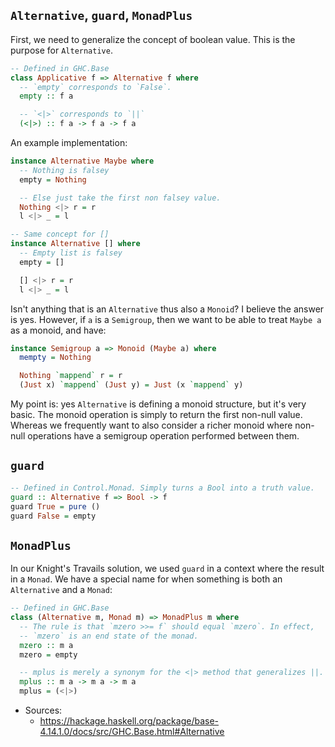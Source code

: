 ## `Alternative`, `guard`, `MonadPlus`

First, we need to generalize the concept of boolean value. This is the
purpose for `Alternative`.

```haskell
-- Defined in GHC.Base
class Applicative f => Alternative f where
  -- `empty` corresponds to `False`.
  empty :: f a

  -- `<|>` corresponds to `||`
  (<|>) :: f a -> f a -> f a
```

An example implementation:

```haskell
instance Alternative Maybe where
  -- Nothing is falsey
  empty = Nothing

  -- Else just take the first non falsey value.
  Nothing <|> r = r
  l <|> _ = l

-- Same concept for []
instance Alternative [] where
  -- Empty list is falsey
  empty = []

  [] <|> r = r
  l <|> _ = l
```

Isn't anything that is an `Alternative` thus also a `Monoid`? I believe
the answer is yes. However, if `a` is a `Semigroup`, then we want to be
able to treat `Maybe a` as a monoid, and have:

```haskell
instance Semigroup a => Monoid (Maybe a) where
  mempty = Nothing

  Nothing `mappend` r = r
  (Just x) `mappend` (Just y) = Just (x `mappend` y)
```

My point is: yes `Alternative` is defining a monoid structure, but it's
very basic. The monoid operation is simply to return the first non-null
value. Whereas we frequently want to also consider a richer monoid where
non-null operations have a semigroup operation performed between them.

## `guard`

```haskell
-- Defined in Control.Monad. Simply turns a Bool into a truth value.
guard :: Alternative f => Bool -> f
guard True = pure ()
guard False = empty
```

## `MonadPlus`

In our Knight's Travails solution, we used `guard` in a context where
the result in a `Monad`. We have a special name for when something is
both an `Alternative` and a `Monad`:

```haskell
-- Defined in GHC.Base
class (Alternative m, Monad m) => MonadPlus m where
  -- The rule is that `mzero >>= f` should equal `mzero`. In effect,
  -- `mzero` is an end state of the monad.
  mzero :: m a
  mzero = empty

  -- mplus is merely a synonym for the <|> method that generalizes ||.
  mplus :: m a -> m a -> m a
  mplus = (<|>)
```

* Sources:
  * https://hackage.haskell.org/package/base-4.14.1.0/docs/src/GHC.Base.html#Alternative
